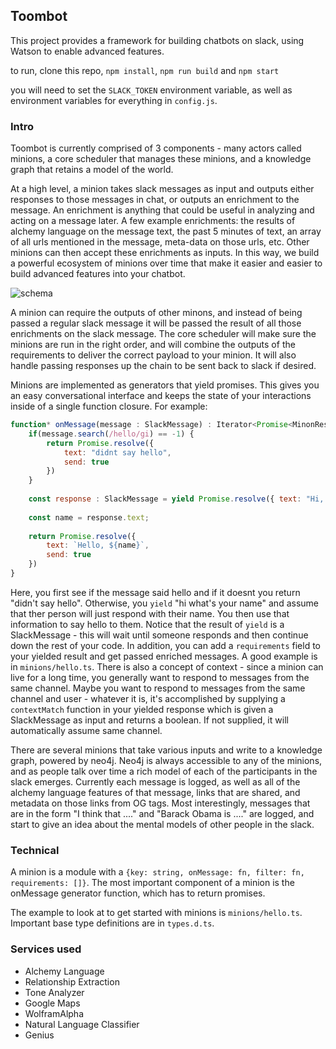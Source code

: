 ## Toombot

This project provides a framework for building chatbots on slack, using Watson to enable advanced features.

to run, clone this repo, `npm install`, `npm run build` and `npm start`

you will need to set the `SLACK_TOKEN` environment variable, as well as environment variables for everything in `config.js`.


### Intro

Toombot is currently comprised of 3 components - many actors called minions, a core scheduler that manages these minions, and a knowledge graph that retains a model of the world.

At a high level, a minion takes slack messages as input and outputs either responses to those messages in chat, or outputs an enrichment to the message. An enrichment is anything that could be useful in analyzing and acting on a message later. A few example enrichments: the results of alchemy language on the message text, the past 5 minutes of text, an array of all urls mentioned in the message, meta-data on those urls, etc. Other minions can then accept these enrichments as inputs. In this way, we build a powerful ecosystem of minions over time that make it easier and easier to build advanced features into your chatbot.

![schema](https://github.com/taimur38/toombot/blob/master/misc/flow.png)

A minion can require the outputs of other minons, and instead of being passed a regular slack message it will be passed the result of all those enrichments on the slack message. The core scheduler will make sure the minions are run in the right order, and will combine the outputs of the requirements to deliver the correct payload to your minion. It will also handle passing responses up the chain to be sent back to slack if desired.

Minions are implemented as generators that yield promises. This gives you an easy conversational interface and keeps the state of your interactions inside of a single function closure. For example: 
```javascript
function* onMessage(message : SlackMessage) : Iterator<Promise<MinonResponse>> {
	if(message.search(/hello/gi) == -1) {
		return Promise.resolve({
			text: "didnt say hello",
			send: true
		})
	}
	
	const response : SlackMessage = yield Promise.resolve({ text: "Hi, what is your name?", send: true });
	
	const name = response.text;
	
	return Promise.resolve({
		text: `Hello, ${name}`,
		send: true
	})
}
```

Here, you first see if the message said hello and if it doesnt you return "didn't say hello". Otherwise, you `yield` "hi what's your name" and assume that ther person will just respond with their name. You then use that information to say hello to them. Notice that the result of `yield` is a SlackMessage - this will wait until someone responds and then continue down the rest of your code. In addition, you can add a `requirements` field to your yielded result and get passed enriched messages. A good example is in `minions/hello.ts`. There is also a concept of context - since a minion can live for a long time, you generally want to respond to messages from the same channel. Maybe you want to respond to messages from the same channel and user - whatever it is, it's accomplished by supplying a `contextMatch` function in your yielded response which is given a SlackMessage as input and returns a boolean. If not supplied, it will automatically assume same channel.

There are several minions that take various inputs and write to a knowledge graph, powered by neo4j. Neo4j is always accessible to any of the minions, and as people talk over time a rich model of each of the participants in the slack emerges. Currently each message is logged, as well as all of the alchemy language features of that message, links that are shared, and metadata on those links from OG tags. Most interestingly, messages that are in the form "I think that ...." and "Barack Obama is ...." are logged, and start to give an idea about the mental models of other people in the slack.

### Technical
A minion is a module with a ```{key: string, onMessage: fn, filter: fn, requirements: []}```. The most important component of a minion is the onMessage generator function, which has to return promises. 

The example to look at to get started with minions is `minions/hello.ts`. Important base type definitions are in `types.d.ts`. 


### Services used 
- Alchemy Language
- Relationship Extraction
- Tone Analyzer
- Google Maps
- WolframAlpha
- Natural Language Classifier
- Genius
